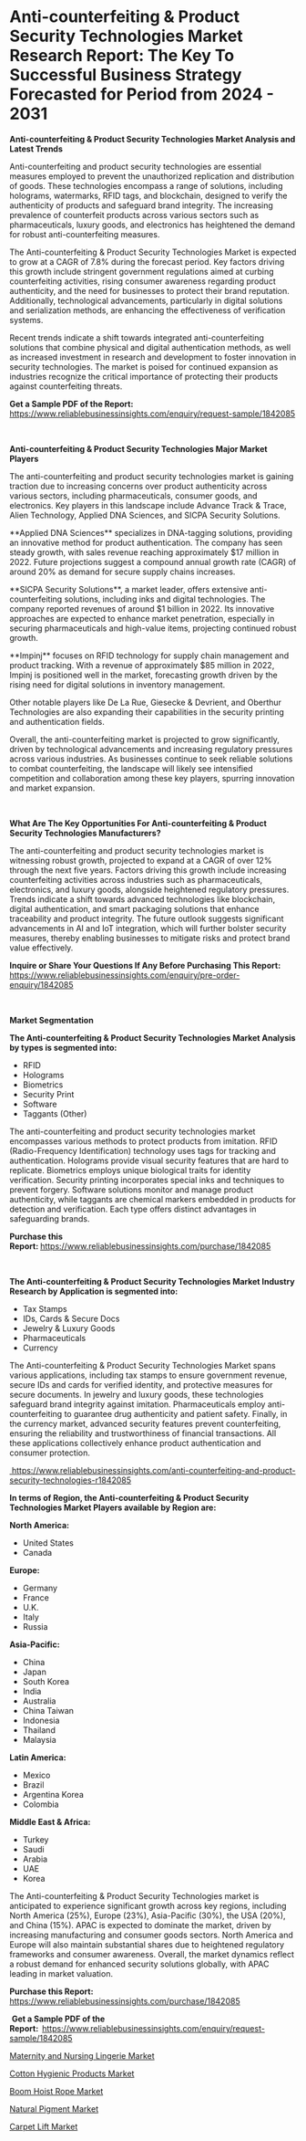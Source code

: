 <p><h1>Anti-counterfeiting & Product Security Technologies Market Research Report: The Key To Successful Business Strategy Forecasted for Period from 2024 - 2031</h1></p><p><strong>Anti-counterfeiting & Product Security Technologies Market Analysis and Latest Trends</strong></p>
<p><p>Anti-counterfeiting and product security technologies are essential measures employed to prevent the unauthorized replication and distribution of goods. These technologies encompass a range of solutions, including holograms, watermarks, RFID tags, and blockchain, designed to verify the authenticity of products and safeguard brand integrity. The increasing prevalence of counterfeit products across various sectors such as pharmaceuticals, luxury goods, and electronics has heightened the demand for robust anti-counterfeiting measures.</p><p>The Anti-counterfeiting & Product Security Technologies Market is expected to grow at a CAGR of 7.8% during the forecast period. Key factors driving this growth include stringent government regulations aimed at curbing counterfeiting activities, rising consumer awareness regarding product authenticity, and the need for businesses to protect their brand reputation. Additionally, technological advancements, particularly in digital solutions and serialization methods, are enhancing the effectiveness of verification systems.</p><p>Recent trends indicate a shift towards integrated anti-counterfeiting solutions that combine physical and digital authentication methods, as well as increased investment in research and development to foster innovation in security technologies. The market is poised for continued expansion as industries recognize the critical importance of protecting their products against counterfeiting threats.</p></p>
<p><strong>Get a Sample PDF of the Report:&nbsp;</strong> <a href="https://www.reliablebusinessinsights.com/enquiry/request-sample/1842085?utm_campaign=1260&utm_medium=2&utm_source=Github&utm_content=ia&utm_term=16102024&utm_id=anti-counterfeiting-product-security-technologies">https://www.reliablebusinessinsights.com/enquiry/request-sample/1842085</a></p>
<p>&nbsp;</p>
<p><strong>Anti-counterfeiting & Product Security Technologies Major Market Players</strong></p>
<p><p>The anti-counterfeiting and product security technologies market is gaining traction due to increasing concerns over product authenticity across various sectors, including pharmaceuticals, consumer goods, and electronics. Key players in this landscape include Advance Track & Trace, Alien Technology, Applied DNA Sciences, and SICPA Security Solutions.</p><p>**Applied DNA Sciences** specializes in DNA-tagging solutions, providing an innovative method for product authentication. The company has seen steady growth, with sales revenue reaching approximately $17 million in 2022. Future projections suggest a compound annual growth rate (CAGR) of around 20% as demand for secure supply chains increases.</p><p>**SICPA Security Solutions**, a market leader, offers extensive anti-counterfeiting solutions, including inks and digital technologies. The company reported revenues of around $1 billion in 2022. Its innovative approaches are expected to enhance market penetration, especially in securing pharmaceuticals and high-value items, projecting continued robust growth.</p><p>**Impinj** focuses on RFID technology for supply chain management and product tracking. With a revenue of approximately $85 million in 2022, Impinj is positioned well in the market, forecasting growth driven by the rising need for digital solutions in inventory management.</p><p>Other notable players like De La Rue, Giesecke & Devrient, and Oberthur Technologies are also expanding their capabilities in the security printing and authentication fields.</p><p>Overall, the anti-counterfeiting market is projected to grow significantly, driven by technological advancements and increasing regulatory pressures across various industries. As businesses continue to seek reliable solutions to combat counterfeiting, the landscape will likely see intensified competition and collaboration among these key players, spurring innovation and market expansion.</p></p>
<p>&nbsp;</p>
<p><strong>What Are The Key Opportunities For Anti-counterfeiting & Product Security Technologies Manufacturers?</strong></p>
<p><p>The anti-counterfeiting and product security technologies market is witnessing robust growth, projected to expand at a CAGR of over 12% through the next five years. Factors driving this growth include increasing counterfeiting activities across industries such as pharmaceuticals, electronics, and luxury goods, alongside heightened regulatory pressures. Trends indicate a shift towards advanced technologies like blockchain, digital authentication, and smart packaging solutions that enhance traceability and product integrity. The future outlook suggests significant advancements in AI and IoT integration, which will further bolster security measures, thereby enabling businesses to mitigate risks and protect brand value effectively.</p></p>
<p><strong>Inquire or Share Your Questions If Any Before Purchasing This Report:</strong> <a href="https://www.reliablebusinessinsights.com/enquiry/pre-order-enquiry/1842085?utm_campaign=1260&utm_medium=2&utm_source=Github&utm_content=ia&utm_term=16102024&utm_id=anti-counterfeiting-product-security-technologies">https://www.reliablebusinessinsights.com/enquiry/pre-order-enquiry/1842085</a></p>
<p>&nbsp;</p>
<p><strong>Market Segmentation</strong></p>
<p><strong>The Anti-counterfeiting & Product Security Technologies Market Analysis by types is segmented into:</strong></p>
<p><ul><li>RFID</li><li>Holograms</li><li>Biometrics</li><li>Security Print</li><li>Software</li><li>Taggants (Other)</li></ul></p>
<p><p>The anti-counterfeiting and product security technologies market encompasses various methods to protect products from imitation. RFID (Radio-Frequency Identification) technology uses tags for tracking and authentication. Holograms provide visual security features that are hard to replicate. Biometrics employs unique biological traits for identity verification. Security printing incorporates special inks and techniques to prevent forgery. Software solutions monitor and manage product authenticity, while taggants are chemical markers embedded in products for detection and verification. Each type offers distinct advantages in safeguarding brands.</p></p>
<p><strong>Purchase this Report:&nbsp;</strong><a href="https://www.reliablebusinessinsights.com/purchase/1842085?utm_campaign=1260&utm_medium=2&utm_source=Github&utm_content=ia&utm_term=16102024&utm_id=anti-counterfeiting-product-security-technologies">https://www.reliablebusinessinsights.com/purchase/1842085</a></p>
<p>&nbsp;</p>
<p><strong>The Anti-counterfeiting & Product Security Technologies Market Industry Research by Application is segmented into:</strong></p>
<p><ul><li>Tax Stamps</li><li>IDs, Cards & Secure Docs</li><li>Jewelry & Luxury Goods</li><li>Pharmaceuticals</li><li>Currency</li></ul></p>
<p><p>The Anti-counterfeiting & Product Security Technologies Market spans various applications, including tax stamps to ensure government revenue, secure IDs and cards for verified identity, and protective measures for secure documents. In jewelry and luxury goods, these technologies safeguard brand integrity against imitation. Pharmaceuticals employ anti-counterfeiting to guarantee drug authenticity and patient safety. Finally, in the currency market, advanced security features prevent counterfeiting, ensuring the reliability and trustworthiness of financial transactions. All these applications collectively enhance product authentication and consumer protection.</p></p>
<p><a href="https://www.reliablebusinessinsights.com/anti-counterfeiting-and-product-security-technologies-r1842085?utm_campaign=1260&utm_medium=2&utm_source=Github&utm_content=ia&utm_term=16102024&utm_id=anti-counterfeiting-product-security-technologies">&nbsp;https://www.reliablebusinessinsights.com/anti-counterfeiting-and-product-security-technologies-r1842085</a></p>
<p><strong>In terms of Region, the Anti-counterfeiting & Product Security Technologies Market Players available by Region are:</strong></p>
<p>
    <p> <strong> North America: </strong>
        <ul>
            <li>United States</li>
            <li>Canada</li>
        </ul>
        </p> 
    <p> <strong> Europe: </strong>
        <ul>
            <li>Germany</li>
            <li>France</li>
            <li>U.K.</li>
            <li>Italy</li>
            <li>Russia</li>
        </ul>
        </p> 
    <p> <strong> Asia-Pacific: </strong>
        <ul>
            <li>China</li>
            <li>Japan</li>
            <li>South Korea</li>
            <li>India</li>
            <li>Australia</li>
            <li>China Taiwan</li>
            <li>Indonesia</li>
            <li>Thailand</li>
            <li>Malaysia</li>
        </ul>
        </p> 
    <p> <strong> Latin America: </strong>
        <ul>
            <li>Mexico</li>
            <li>Brazil</li>
            <li>Argentina Korea</li>
            <li>Colombia</li>
        </ul>
        </p> 
    <p> <strong> Middle East & Africa: </strong>
        <ul>
            <li>Turkey</li>
            <li>Saudi</li>
            <li>Arabia</li>
            <li>UAE</li>
            <li>Korea</li>
        </ul>
    </p>
    </p>
<p><p>The Anti-counterfeiting & Product Security Technologies market is anticipated to experience significant growth across key regions, including North America (25%), Europe (23%), Asia-Pacific (30%), the USA (20%), and China (15%). APAC is expected to dominate the market, driven by increasing manufacturing and consumer goods sectors. North America and Europe will also maintain substantial shares due to heightened regulatory frameworks and consumer awareness. Overall, the market dynamics reflect a robust demand for enhanced security solutions globally, with APAC leading in market valuation.</p></p>
<p><strong>Purchase this Report: </strong><a href="https://www.reliablebusinessinsights.com/purchase/1842085?utm_campaign=1260&utm_medium=2&utm_source=Github&utm_content=ia&utm_term=16102024&utm_id=anti-counterfeiting-product-security-technologies">https://www.reliablebusinessinsights.com/purchase/1842085</a></p>
<p>&nbsp;<strong>Get a Sample PDF of the Report:&nbsp;&nbsp;</strong><a href="https://www.reliablebusinessinsights.com/enquiry/request-sample/1842085?utm_campaign=1260&utm_medium=2&utm_source=Github&utm_content=ia&utm_term=16102024&utm_id=anti-counterfeiting-product-security-technologies">https://www.reliablebusinessinsights.com/enquiry/request-sample/1842085</a></p>
<p><strong></strong></p>
<p><p><a href="https://github.com/dowsegmspivadlk/Market-Research-Report-List-1/blob/main/maternity-and-nursing-lingerie-market.md?utm_campaign=1260&utm_medium=2&utm_source=Github&utm_content=ia&utm_term=16102024&utm_id=anti-counterfeiting-product-security-technologies">Maternity and Nursing Lingerie Market</a></p><p><a href="https://github.com/fosters9adames/Market-Research-Report-List-1/blob/main/cotton-hygienic-products-market.md?utm_campaign=1260&utm_medium=2&utm_source=Github&utm_content=ia&utm_term=16102024&utm_id=anti-counterfeiting-product-security-technologies">Cotton Hygienic Products Market</a></p><p><a href="https://issuu.com/reportprime-2/docs/boom-hoist-rope-market-size-2030.pp_b7d010bb8be7d5?utm_campaign=1260&utm_medium=2&utm_source=Github&utm_content=ia&utm_term=16102024&utm_id=anti-counterfeiting-product-security-technologies">Boom Hoist Rope Market</a></p><p><a href="https://www.linkedin.com/pulse/natural-pigment-market-outlook-share-analysis-growth-trends-o6vvf?utm_campaign=1260&utm_medium=2&utm_source=Github&utm_content=ia&utm_term=16102024&utm_id=anti-counterfeiting-product-security-technologies">Natural Pigment Market</a></p><p><a href="https://issuu.com/reportprime-2/docs/carpet-lift-market-size-2030.pptx_17bc7507550b77?utm_campaign=1260&utm_medium=2&utm_source=Github&utm_content=ia&utm_term=16102024&utm_id=anti-counterfeiting-product-security-technologies">Carpet Lift Market</a></p></p>